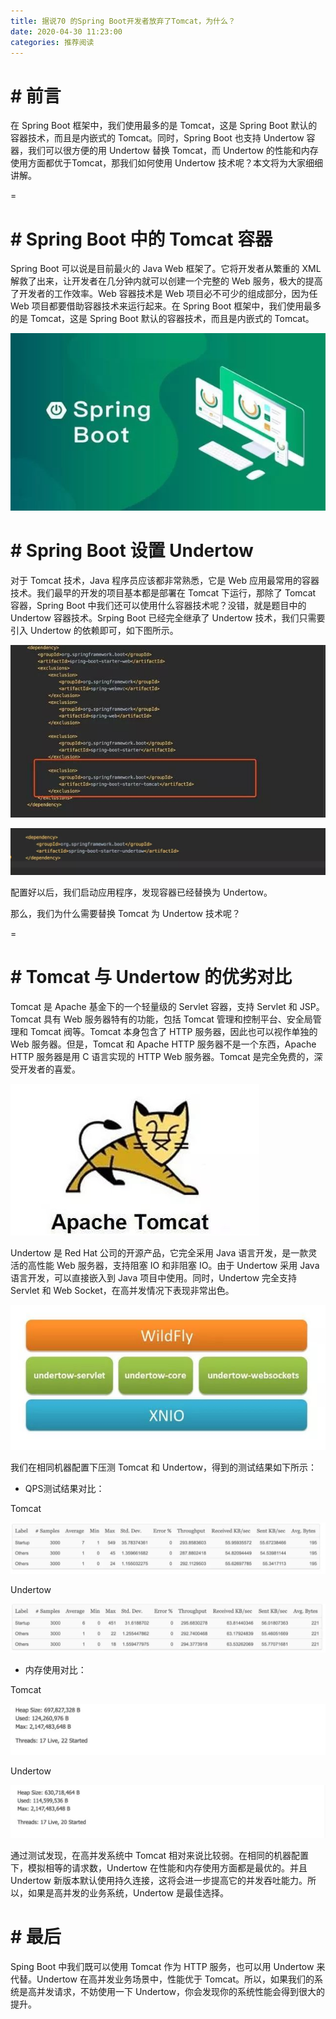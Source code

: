 ```yaml
---
title: 据说70 的Spring Boot开发者放弃了Tomcat，为什么？
date: 2020-04-30 11:23:00
categories: 推荐阅读
---
```

**\# 前言**
=========

在 Spring Boot 框架中，我们使用最多的是 Tomcat，这是 Spring Boot 默认的容器技术，而且是内嵌式的 Tomcat。同时，Spring Boot 也支持 Undertow 容器，我们可以很方便的用 Undertow 替换 Tomcat，而 Undertow 的性能和内存使用方面都优于Tomcat，那我们如何使用 Undertow 技术呢？本文将为大家细细讲解。

=

**\# Spring Boot 中的 Tomcat 容器**
===============================

Spring Boot 可以说是目前最火的 Java Web 框架了。它将开发者从繁重的 XML 解救了出来，让开发者在几分钟内就可以创建一个完整的 Web 服务，极大的提高了开发者的工作效率。Web 容器技术是 Web 项目必不可少的组成部分，因为任 Web 项目都要借助容器技术来运行起来。在 Spring Boot 框架中，我们使用最多的是 Tomcat，这是 Spring Boot 默认的容器技术，而且是内嵌式的 Tomcat。

![](resources/01C390D9339E281941038547D72034D4.jpg)

**\# Spring Boot 设置 Undertow**
==============================

对于 Tomcat 技术，Java 程序员应该都非常熟悉，它是 Web 应用最常用的容器技术。我们最早的开发的项目基本都是部署在 Tomcat 下运行，那除了 Tomcat 容器，Spring Boot 中我们还可以使用什么容器技术呢？没错，就是题目中的 Undertow 容器技术。Srping Boot 已经完全继承了 Undertow 技术，我们只需要引入 Undertow 的依赖即可，如下图所示。

![](resources/8A5CFF4893CFBC01FFD824A55F9D57CF.jpg)

![](resources/7FD74605E8E6C0379725C3DDBC57FE94.jpg)

配置好以后，我们启动应用程序，发现容器已经替换为 Undertow。

那么，我们为什么需要替换 Tomcat 为 Undertow 技术呢？

=

**\# Tomcat 与 Undertow 的优劣对比**
==============================

Tomcat 是 Apache 基金下的一个轻量级的 Servlet 容器，支持 Servlet 和 JSP。Tomcat 具有 Web 服务器特有的功能，包括 Tomcat 管理和控制平台、安全局管理和 Tomcat 阀等。Tomcat 本身包含了 HTTP 服务器，因此也可以视作单独的 Web 服务器。但是，Tomcat 和 Apache HTTP 服务器不是一个东西，Apache HTTP 服务器是用 C 语言实现的 HTTP Web 服务器。Tomcat 是完全免费的，深受开发者的喜爱。

![](resources/9CA7142F81C4F6246EDF788811A8875E.jpg)

Undertow 是 Red Hat 公司的开源产品，它完全采用 Java 语言开发，是一款灵活的高性能 Web 服务器，支持阻塞 IO 和非阻塞 IO。由于 Undertow 采用 Java 语言开发，可以直接嵌入到 Java 项目中使用。同时，Undertow 完全支持 Servlet 和 Web Socket，在高并发情况下表现非常出色。

![](resources/B1AF75DF72EFD8E5D049FCCA3115E9EC.jpg)

我们在相同机器配置下压测 Tomcat 和 Undertow，得到的测试结果如下所示：

* QPS测试结果对比：

Tomcat

![](resources/37139897C052A14B08A4486FFB8471A6.jpg)

Undertow

![](resources/8EC1C228D2D6FCB65BA43602CFC8BEB7.jpg)

* 内存使用对比：

Tomcat

![](resources/88E179058AFCB2275F60E421E014DCE2.jpg)

Undertow

![](resources/7BA55D5466003F6B5576A8BAA44337FB.jpg)

通过测试发现，在高并发系统中 Tomcat 相对来说比较弱。在相同的机器配置下，模拟相等的请求数，Undertow 在性能和内存使用方面都是最优的。并且 Undertow 新版本默认使用持久连接，这将会进一步提高它的并发吞吐能力。所以，如果是高并发的业务系统，Undertow 是最佳选择。

**\# 最后**
=========

Sping Boot 中我们既可以使用 Tomcat 作为 HTTP 服务，也可以用 Undertow 来代替。Undertow 在高并发业务场景中，性能优于 Tomcat。所以，如果我们的系统是高并发请求，不妨使用一下 Undertow，你会发现你的系统性能会得到很大的提升。